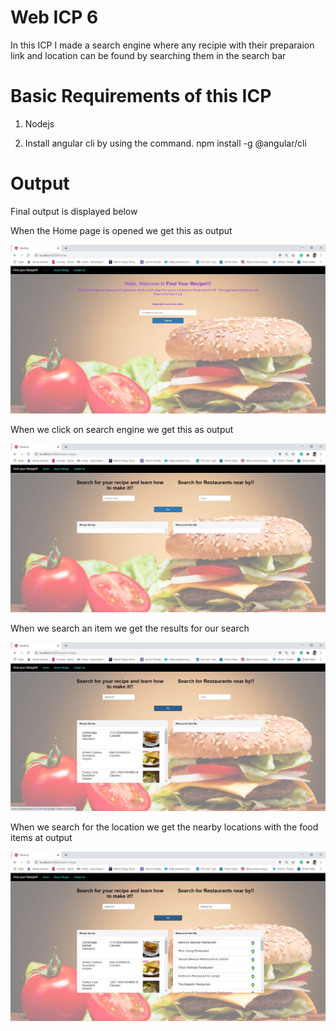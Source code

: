 # Web ICP 6

In this ICP I made a search engine where any recipie with their preparaion link and location can be found by searching them in the search bar

# Basic Requirements of this ICP

1. Nodejs

2. Install angular cli by using the command. npm install -g @angular/cli

# Output

Final output is displayed below

When the Home page is opened we get this as output

![output 1](./Documentation/home_output.JPG)

When we click on search engine we get this as output

![output 2](./Documentation/output1_ICP6.JPG)

When we search an item we get the results for our search

![output 3](./Documentation/output2_ICP6.JPG)

When we search for the location we get the nearby locations with the food items at output

![output 4](./Documentation/output3_ICP6.JPG)